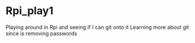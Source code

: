 # Rpi_play1
Playing around in Rpi and seeing if I can git onto it
Learning more about git since is removing passwords


